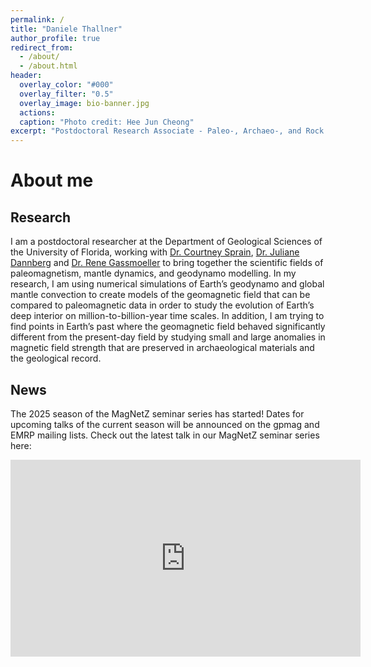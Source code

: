 ```yaml
---
permalink: /
title: "Daniele Thallner"
author_profile: true
redirect_from: 
  - /about/
  - /about.html
header:
  overlay_color: "#000"
  overlay_filter: "0.5"
  overlay_image: bio-banner.jpg
  actions:
  caption: "Photo credit: Hee Jun Cheong"
excerpt: "Postdoctoral Research Associate - Paleo-, Archaeo-, and Rock magnetism<br>University of Florida"
---
```



About me
======

Research
------
I am a postdoctoral researcher at the Department of Geological Sciences of the University of Florida, working with [Dr. Courtney Sprain](https://sites.google.com/site/courtneyjsprain/), [Dr. Juliane Dannberg](https://jdannberg.github.io/) and [Dr. Rene Gassmoeller](https://gassmoeller.github.io/) to bring together the scientific fields of paleomagnetism, mantle dynamics, and geodynamo modelling. In my research, I am using numerical simulations of Earth’s geodynamo and global mantle convection to create models of the geomagnetic field that can be compared to paleomagnetic data in order to study the evolution of Earth’s deep interior on million-to-billion-year time scales. In addition, I am trying to find points in Earth’s past where the geomagnetic field behaved significantly different from the present-day field by studying small and large anomalies in magnetic field strength that are preserved in archaeological materials and the geological record.

News
------

The 2025 season of the MagNetZ seminar series has started! Dates for upcoming talks of the current season will be announced on the gpmag and EMRP mailing lists.
Check out the latest talk in our MagNetZ seminar series here:
<iframe width="560" height="315" src="https://www.youtube.com/embed/videoseries?si=sSiTJPcmXrdlJ79c&amp;list=PLl05KVkBqZ7ZWagj6HFDaNa3h5ScUeXm1" title="YouTube video player" frameborder="0" allow="accelerometer; autoplay; clipboard-write; encrypted-media; gyroscope; picture-in-picture; web-share" referrerpolicy="strict-origin-when-cross-origin" allowfullscreen></iframe>
